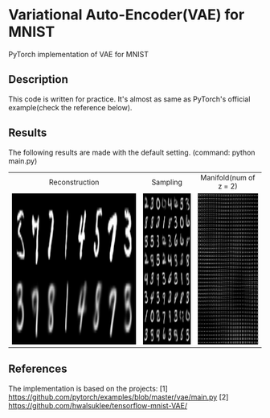 # Variational Auto-Encoder(VAE) for MNIST
PyTorch implementation of VAE for MNIST

## Description
This code is written for practice. It's almost as same as PyTorch's official example(check the reference below).

## Results
The following results are made with the default setting. (command: python main.py)

<table align='center'>
<tr align='center'>
<td> Reconstruction </td>
<td> Sampling </td>
<td> Manifold(num of z = 2) </td>
</tr>
<tr>
<td><img src = 'results/reconstruction_100.png' height = '300px'>
<td><img src = 'results/sample_100.png' height = '300px'>
<td><img src = 'results/plot_along_z1_and_z2_axis__100.png' height = '300px'>
</tr>
</table>


## References 
The implementation is based on the projects:
[1] https://github.com/pytorch/examples/blob/master/vae/main.py
[2] https://github.com/hwalsuklee/tensorflow-mnist-VAE/

